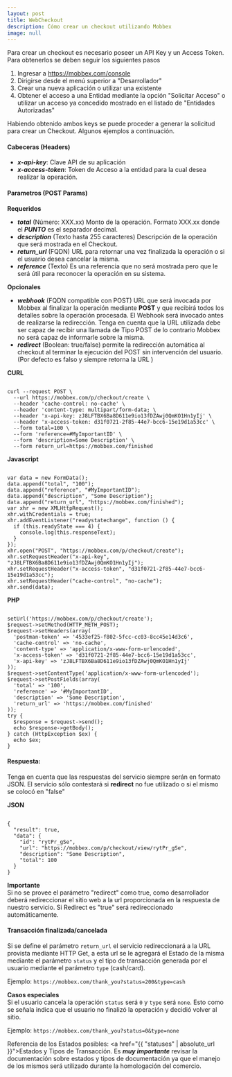 ```yaml
---
layout: post
title: WebCheckout
description: Cómo crear un checkout utilizando Mobbex
image: null
---
```


Para crear un checkout es necesario poseer un API Key y un Access Token. Para obtenerlos se deben seguir los siguientes pasos

1) Ingresar a https://mobbex.com/console<br/>
2) Dirigirse desde el menú superior a "Desarrollador"<br/>
3) Crear una nueva aplicación o utilizar una existente<br/>
4) Obtener el acceso a una Entidad mediante la opción "Solicitar Acceso" o utilizar un acceso ya concedido mostrado en el listado de "Entidades Autorizadas"<br/>

Habiendo obtenido ambos keys se puede proceder a generar la solicitud para crear un Checkout. Algunos ejemplos a continuación.

#### Cabeceras (Headers)
- ___x-api-key___: Clave API de su aplicación<br/>
- ___x-access-token___: Token de Acceso a la entidad para la cual desea realizar la operación.<br/>

#### Parametros (POST Params)

__Requeridos__<br/>
- ___total___ (Número: XXX.xx) Monto de la operación. Formato XXX.xx donde el ___PUNTO___ es el separador decimal.<br/>
- ___description___ (Texto hasta 255 caracteres) Descripción de la operación que será mostrada en el Checkout.<br/>
- ___return_url___ (FQDN) URL para retornar una vez finalizada la operación o si el usuario desea cancelar la misma.<br/>
- ___reference___ (Texto) Es una referencia que no será mostrada pero que le será útil para reconocer la operación en su sistema.<br/>

__Opcionales__<br/>
- ___webhook___ (FQDN compatible con POST) URL que será invocada por Mobbex al finalizar la operación mediante __POST__ y que recibirá todos los detalles sobre la operación procesada. El Webhook será invocado antes de realizarse la redirección. Tenga en cuenta que la URL utilizada debe ser capaz de recibir una llamada de Tipo POST de lo contrario Mobbex no será capaz de informarle sobre la misma.<br/>
- ___redirect___ (Boolean: true/false) permite la redirección automática al checkout al terminar la ejecución del POST sin intervención del usuario. (Por defecto es falso y siempre retorna la URL )<br/>

__CURL__
<pre><code class="bash">
curl --request POST \
  --url https://mobbex.com/p/checkout/create \
  --header 'cache-control: no-cache' \
  --header 'content-type: multipart/form-data; \
  --header 'x-api-key: zJ8LFTBX6Ba8D611e9io13fDZAwj0QmKO1Hn1yIj' \
  --header 'x-access-token: d31f0721-2f85-44e7-bcc6-15e19d1a53cc' \
  --form total=100 \
  --form 'reference=#MyImportantID' \
  --form 'description=Some Description' \
  --form return_url=https://mobbex.com/finished
</code></pre>

__Javascript__
<pre><code>
var data = new FormData();
data.append("total", "100");
data.append("reference", "#MyImportantID");
data.append("description", "Some Description");
data.append("return_url", "https://mobbex.com/finished");
var xhr = new XMLHttpRequest();
xhr.withCredentials = true;
xhr.addEventListener("readystatechange", function () {
  if (this.readyState === 4) {
    console.log(this.responseText);
  }
});
xhr.open("POST", "https://mobbex.com/p/checkout/create");
xhr.setRequestHeader("x-api-key", "zJ8LFTBX6Ba8D611e9io13fDZAwj0QmKO1Hn1yIj");
xhr.setRequestHeader("x-access-token", "d31f0721-2f85-44e7-bcc6-15e19d1a53cc");
xhr.setRequestHeader("cache-control", "no-cache");
xhr.send(data);
</code></pre>

__PHP__
<pre><code>
<?php  
$request = new HttpRequest();
$request->setUrl('https://mobbex.com/p/checkout/create');
$request->setMethod(HTTP_METH_POST);  
$request->setHeaders(array(
  'postman-token' => '4533ef25-f802-5fcc-cc03-8cc45e14d3c6',
  'cache-control' => 'no-cache',
  'content-type' => 'application/x-www-form-urlencoded',
  'x-access-token' => 'd31f0721-2f85-44e7-bcc6-15e19d1a53cc',
  'x-api-key' => 'zJ8LFTBX6Ba8D611e9io13fDZAwj0QmKO1Hn1yIj'
));  
$request->setContentType('application/x-www-form-urlencoded');
$request->setPostFields(array(
  'total' => '100',
  'reference' => '#MyImportantID',
  'description' => 'Some Description',
  'return_url' => 'https://mobbex.com/finished'
));  
try {
  $response = $request->send();    
  echo $response->getBody();
} catch (HttpException $ex) {
  echo $ex;
}
</code></pre>

#### Respuesta: 

Tenga en cuenta que las respuestas del servicio siempre serán en formato JSON. El servicio sólo contestará si __redirect__ no fue utilizado o si el mismo se colocó en "false"

__JSON__
<pre><code>
{
  "result": true,
  "data": {
    "id": "rytPr_gSe",
    "url": "https://mobbex.com/p/checkout/view/rytPr_gSe",
    "description": "Some Description",
    "total": 100
  }
}
</code></pre>

**Importante**  
Si no se provee el parámetro "redirect" como true, como desarrollador deberá redireccionar el sitio web a la url proporcionada en la respuesta de nuestro servicio. Si Redirect es "true" será redireccionado automáticamente.

#### Transacción finalizada/cancelada

Si se define el parámetro ```return_url``` el servicio redireccionará a la URL provista mediante HTTP Get, a esta url se le agregará el Estado de la misma mediante el parámetro ```status``` y el tipo de transacción generada por el usuario mediante el parámetro ```type``` (cash/card).

Ejemplo:
```https://mobbex.com/thank_you?status=200&type=cash```


**Casos especiales**  
Si el usuario cancela la operación ```status``` será ```0``` y ```type``` será ```none```. Esto como se señala indica que el usuario no finalizó la operación y decidió volver al sitio.

Ejemplo:
```https://mobbex.com/thank_you?status=0&type=none```

Referencia de los Estados posibles: <a href="{{ "statuses" | absolute_url }}">Estados y Tipos de Transacción</a>. Es ***muy importante*** revisar la documentación sobre estados y tipos de documentación ya que el manejo de los mismos será utilizado durante la homologación del comercio.